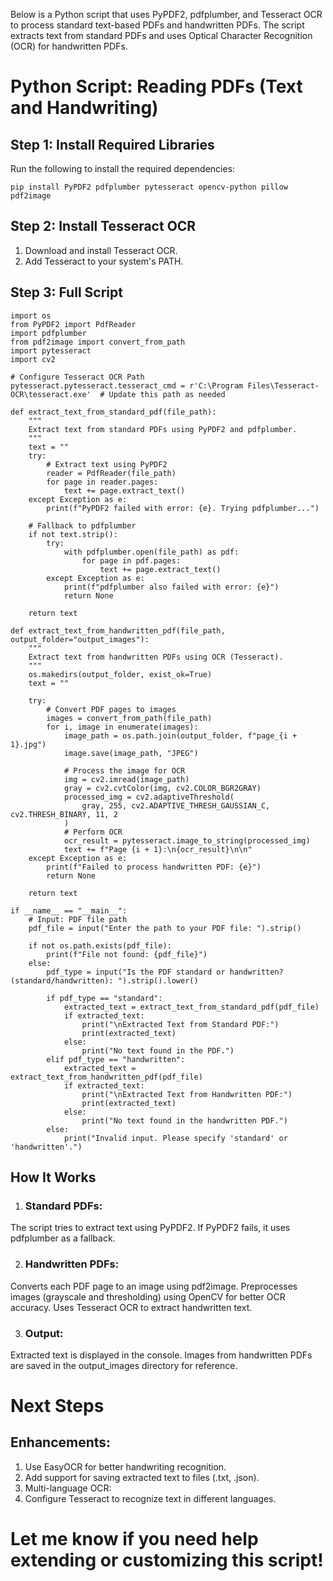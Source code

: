 Below is a Python script that uses PyPDF2, pdfplumber, and Tesseract OCR to process standard text-based PDFs and handwritten PDFs. The script extracts text from standard PDFs and uses Optical Character Recognition (OCR) for handwritten PDFs.
# Python Script: Reading PDFs (Text and Handwriting)
## Step 1: Install Required Libraries
Run the following to install the required dependencies:

```pip install PyPDF2 pdfplumber pytesseract opencv-python pillow pdf2image```
## Step 2: Install Tesseract OCR
1. Download and install Tesseract OCR.
2. Add Tesseract to your system's PATH.
## Step 3: Full Script

```
import os
from PyPDF2 import PdfReader
import pdfplumber
from pdf2image import convert_from_path
import pytesseract
import cv2

# Configure Tesseract OCR Path
pytesseract.pytesseract.tesseract_cmd = r'C:\Program Files\Tesseract-OCR\tesseract.exe'  # Update this path as needed

def extract_text_from_standard_pdf(file_path):
    """
    Extract text from standard PDFs using PyPDF2 and pdfplumber.
    """
    text = ""
    try:
        # Extract text using PyPDF2
        reader = PdfReader(file_path)
        for page in reader.pages:
            text += page.extract_text()
    except Exception as e:
        print(f"PyPDF2 failed with error: {e}. Trying pdfplumber...")

    # Fallback to pdfplumber
    if not text.strip():
        try:
            with pdfplumber.open(file_path) as pdf:
                for page in pdf.pages:
                    text += page.extract_text()
        except Exception as e:
            print(f"pdfplumber also failed with error: {e}")
            return None

    return text

def extract_text_from_handwritten_pdf(file_path, output_folder="output_images"):
    """
    Extract text from handwritten PDFs using OCR (Tesseract).
    """
    os.makedirs(output_folder, exist_ok=True)
    text = ""

    try:
        # Convert PDF pages to images
        images = convert_from_path(file_path)
        for i, image in enumerate(images):
            image_path = os.path.join(output_folder, f"page_{i + 1}.jpg")
            image.save(image_path, "JPEG")

            # Process the image for OCR
            img = cv2.imread(image_path)
            gray = cv2.cvtColor(img, cv2.COLOR_BGR2GRAY)
            processed_img = cv2.adaptiveThreshold(
                gray, 255, cv2.ADAPTIVE_THRESH_GAUSSIAN_C, cv2.THRESH_BINARY, 11, 2
            )
            # Perform OCR
            ocr_result = pytesseract.image_to_string(processed_img)
            text += f"Page {i + 1}:\n{ocr_result}\n\n"
    except Exception as e:
        print(f"Failed to process handwritten PDF: {e}")
        return None

    return text

if __name__ == "__main__":
    # Input: PDF file path
    pdf_file = input("Enter the path to your PDF file: ").strip()

    if not os.path.exists(pdf_file):
        print(f"File not found: {pdf_file}")
    else:
        pdf_type = input("Is the PDF standard or handwritten? (standard/handwritten): ").strip().lower()

        if pdf_type == "standard":
            extracted_text = extract_text_from_standard_pdf(pdf_file)
            if extracted_text:
                print("\nExtracted Text from Standard PDF:")
                print(extracted_text)
            else:
                print("No text found in the PDF.")
        elif pdf_type == "handwritten":
            extracted_text = extract_text_from_handwritten_pdf(pdf_file)
            if extracted_text:
                print("\nExtracted Text from Handwritten PDF:")
                print(extracted_text)
            else:
                print("No text found in the handwritten PDF.")
        else:
            print("Invalid input. Please specify 'standard' or 'handwritten'.")
```

## How It Works
1. ### Standard PDFs:

The script tries to extract text using PyPDF2.
If PyPDF2 fails, it uses pdfplumber as a fallback.

2. ### Handwritten PDFs:

Converts each PDF page to an image using pdf2image.
Preprocesses images (grayscale and thresholding) using OpenCV for better OCR accuracy.
Uses Tesseract OCR to extract handwritten text.

3. ### Output:

Extracted text is displayed in the console.
Images from handwritten PDFs are saved in the output_images directory for reference.


# Next Steps
## Enhancements:

1. Use EasyOCR for better handwriting recognition.
2. Add support for saving extracted text to files (.txt, .json).
3. Multi-language OCR:
4. Configure Tesseract to recognize text in different languages.

   
# Let me know if you need help extending or customizing this script! 
